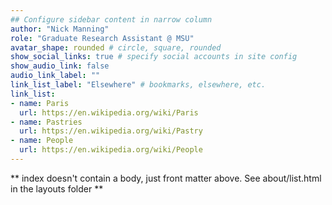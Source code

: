 ```yaml
---
## Configure sidebar content in narrow column
author: "Nick Manning"
role: "Graduate Research Assistant @ MSU"
avatar_shape: rounded # circle, square, rounded
show_social_links: true # specify social accounts in site config
show_audio_link: false
audio_link_label: ""
link_list_label: "Elsewhere" # bookmarks, elsewhere, etc.
link_list:
- name: Paris
  url: https://en.wikipedia.org/wiki/Paris
- name: Pastries
  url: https://en.wikipedia.org/wiki/Pastry
- name: People
  url: https://en.wikipedia.org/wiki/People
---
```


** index doesn't contain a body, just front matter above.
See about/list.html in the layouts folder **

